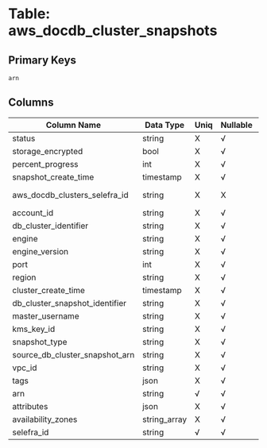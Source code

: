 # Table: aws_docdb_cluster_snapshots

## Primary Keys 

```
arn
```


## Columns 

|  Column Name   |  Data Type  | Uniq | Nullable | Description | 
|  ----  | ----  | ----  | ----  | ---- | 
| status | string | X | √ |  | 
| storage_encrypted | bool | X | √ |  | 
| percent_progress | int | X | √ |  | 
| snapshot_create_time | timestamp | X | √ |  | 
| aws_docdb_clusters_selefra_id | string | X | X | fk to aws_docdb_clusters.selefra_id | 
| account_id | string | X | √ |  | 
| db_cluster_identifier | string | X | √ |  | 
| engine | string | X | √ |  | 
| engine_version | string | X | √ |  | 
| port | int | X | √ |  | 
| region | string | X | √ |  | 
| cluster_create_time | timestamp | X | √ |  | 
| db_cluster_snapshot_identifier | string | X | √ |  | 
| master_username | string | X | √ |  | 
| kms_key_id | string | X | √ |  | 
| snapshot_type | string | X | √ |  | 
| source_db_cluster_snapshot_arn | string | X | √ |  | 
| vpc_id | string | X | √ |  | 
| tags | json | X | √ |  | 
| arn | string | √ | √ |  | 
| attributes | json | X | √ |  | 
| availability_zones | string_array | X | √ |  | 
| selefra_id | string | √ | √ | primary keys value md5 | 


